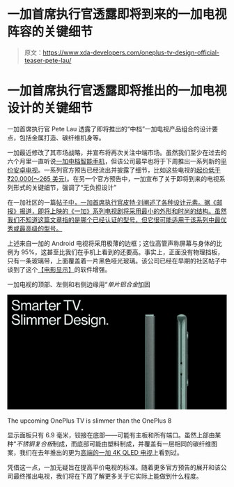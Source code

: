 # 一加首席执行官透露即将到来的一加电视阵容的关键细节

> 原文：<https://www.xda-developers.com/oneplus-tv-design-official-teaser-pete-lau/>

# 一加首席执行官透露即将推出的一加电视设计的关键细节

一加首席执行官 Pete Lau 透露了即将推出的“中档”一加电视产品组合的设计要点，包括金属打造、碳纤维机身等。

一加最近修改了其市场战略，并宣布将再次关注中端市场。虽然我们至少在过去的六个月里一直听说[一加中档智能手机](https://www.xda-developers.com/oneplus-8-lite-leaked-renders-mid-range-phone/)，但该公司最早也将于下周推出一系列新的[平价安卓电视](https://www.xda-developers.com/oneplus-making-new-cheaper-smart-tv-india/)。一系列官方预告已经流出并披露了细节，比如这些电视的[起价低于₹20,000(～265 美元)](https://www.xda-developers.com/oneplus-tv-32-43-inc-bluetooth-sig-india-prices/)。在另一个官方预告中，一加宣布了关于即将到来的电视系列形式的关键细节，强调了“无负担设计”

在一加社区的一篇[帖子中，一加首席执行官皮特·刘阐述了各种设计元素。据《邮报》报道，即将上映的《一加》系列电视剧将采用最小的外形和时尚的结构。虽然我们不知道这篇文章指的是哪个已经认证的型号，但它很可能适用于该系列中最优秀或最高级的型号。](https://forums.oneplus.com/threads/burdenless-design-at-the-heart-of-our-new-oneplus-tvs.1246687/)

上述来自一加的 Android 电视将采用极薄的边框；这位高管声称屏幕与身体的比例为 95%，这甚至比我们在手机上看到的还要高。事实上，正面没有物理挡板，只有一条玻璃带，上面覆盖着一片黑色哑光玻璃。该公司已经在早期的社区帖子中谈到了这个[【电影显示】](https://www.xda-developers.com/oneplus-smart-tv-support-dolby-vision-cinematic-display-gamma-engine/)的软件增强。

一加电视的顶部、左侧和右侧边缘用“*单片铝合金*加固

 <picture>![oneplus tv 43 inch 32 inch](img/4e3006a7cce27b49706371ec566a1353.png)</picture> 

The upcoming OnePlus TV is slimmer than the OnePlus 8

显示面板只有 6.9 毫米，铰接在底部——可能有主板和所有端口。虽然上部由某种“*不锈钢复合板*制成，而底部可能由塑料制成，并覆盖有一层相同的碳纤维图案，我们在去年推出的更为[高端的一加 4K QLED 电视](https://www.xda-developers.com/oneplus-tv-has-a-55-inch-qled-8-speakers-movable-soundbar/)上看到过。

凭借这一点，一加无疑旨在提高平价电视的标准。随着更多官方预告的展开和该公司最终推出电视，我们将在下周了解更多关于它实际上能做到什么程度。